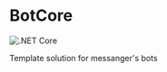 # BotCore
 ![.NET Core](https://github.com/vorobeyDmitriy/BotCore/workflows/.NET%20Core/badge.svg?branch=develop)
 
 Template solution for messanger's bots
